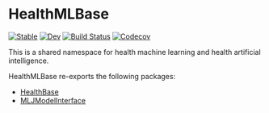 # HealthMLBase

[![Stable](https://img.shields.io/badge/docs-stable-blue.svg)](https://JuliaHealth.github.io/HealthMLBase.jl/stable)
[![Dev](https://img.shields.io/badge/docs-dev-blue.svg)](https://JuliaHealth.github.io/HealthMLBase.jl/dev)
[![Build Status](https://travis-ci.com/JuliaHealth/HealthMLBase.jl.svg?branch=master)](https://travis-ci.com/JuliaHealth/HealthMLBase.jl)
[![Codecov](https://codecov.io/gh/JuliaHealth/HealthMLBase.jl/branch/master/graph/badge.svg)](https://codecov.io/gh/JuliaHealth/HealthMLBase.jl)

This is a shared namespace for health machine learning and health artificial intelligence.

HealthMLBase re-exports the following packages:
- [HealthBase](https://github.com/JuliaHealth/HealthBase.jl)
- [MLJModelInterface](https://github.com/alan-turing-institute/MLJModelInterface.jl)
